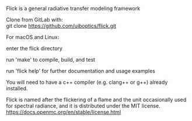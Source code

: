 
Flick is a general radiative transfer modeling framework  

Clone from GitLab with:  
 git clone https://github.com/uiboptics/flick.git  

For macOS and Linux:

 enter the flick directory  

 run 'make' to compile, build, and test  

 run 'flick help' for further documentation and usage examples  

You will need to have a c++ compiler (e.g. clang++ or g++) already installed.  

Flick is named after the flickering of a flame and the unit
occasionally used for spectral radiance, and it is distributed under
the MIT license.  
https://docs.openmc.org/en/stable/license.html


